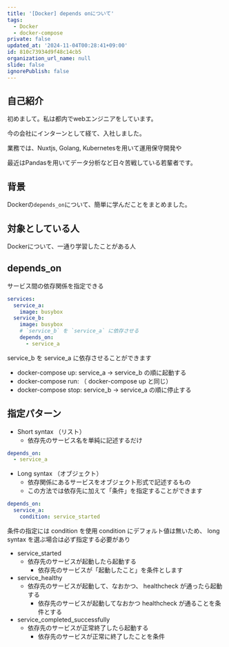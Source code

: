 ```yaml
---
title: '[Docker] depends onについて'
tags:
  - Docker
  - docker-compose
private: false
updated_at: '2024-11-04T00:28:41+09:00'
id: 810c73934d9f48c14cb5
organization_url_name: null
slide: false
ignorePublish: false
---
```

## 自己紹介
初めまして。私は都内でwebエンジニアをしています。

今の会社にインターンとして経て、入社しました。

業務では、Nuxtjs, Golang, Kubernetesを用いて運用保守開発や

最近はPandasを用いてデータ分析など日々苦戦している若輩者です。

## 背景

Dockerの`depends_on`について、簡単に学んだことをまとめました。

## 対象としている人

Dockerについて、一通り学習したことがある人

## depends_on

サービス間の依存関係を指定できる

```docker-compose.yaml
services:
  service_a:
    image: busybox
  service_b:
    image: busybox
    # `service_b` を `service_a` に依存させる
    depends_on:
      - service_a
```

service_b を service_a に依存させることができます

- docker-compose up: service_a → service_b の順に起動する
- docker-compose run: （ docker-compose up と同じ）
- docker-compose stop: service_b → service_a の順に停止する

## 指定パターン

- Short syntax （リスト）
  - 依存先のサービス名を単純に記述するだけ

```docker-compose.yaml
depends_on:
  - service_a
```

- Long syntax （オブジェクト）
  - 依存関係にあるサービスをオブジェクト形式で記述するもの
  - この方法では依存先に加えて「条件」を指定することができます

```docker-compose.yaml
depends_on:
  service_a:
    condition: service_started
```

条件の指定には condition を使用
condition にデフォルト値は無いため、 long syntax を選ぶ場合は必ず指定する必要があり

- service_started
  - 依存先のサービスが起動したら起動する
    - 依存先のサービスが「起動したこと」を条件とします
- service_healthy
  - 依存先のサービスが起動して、なおかつ、 healthcheck が通ったら起動する
    - 依存先のサービスが起動してなおかつ healthcheck が通ることを条件とする
- service_completed_successfully
  - 依存先のサービスが正常終了したら起動する
    - 依存先のサービスが正常に終了したことを条件

